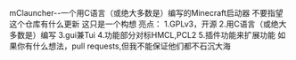 mClauncher--一个用C语言（或绝大多数是）编写的Minecraft启动器
不要指望这个仓库有什么更新
这只是一个构想
亮点：
1.GPLv3，开源
2.用C语言（或绝大多数是）编写
3.gui兼Tui
4.功能部分对标HMCL,PCL2
5.插件功能来扩展功能
如果你有什么想法，pull requests,但我不能保证他们都不石沉大海
